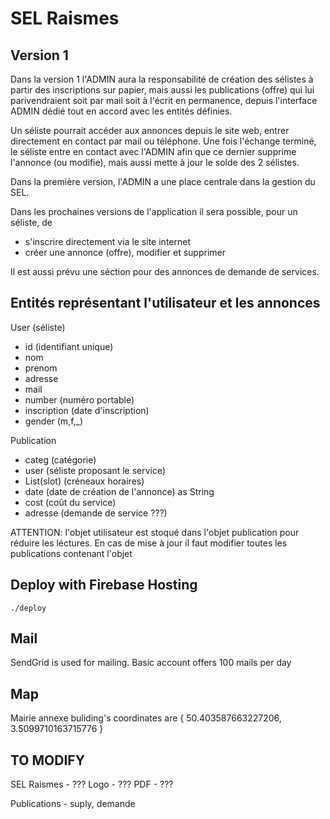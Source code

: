 # SEL Raismes

## Version 1

Dans la version 1 l'ADMIN aura la responsabilité de création des sélistes à partir des inscriptions sur papier, mais aussi les publications (offre) qui lui parivendraient soit par mail soit à l'écrit en permanence, depuis l'interface ADMIN dédié tout en accord avec les entités définies.

Un séliste pourrait accéder aux annonces depuis le site web, entrer directement en contact par mail ou téléphone. Une fois l'échange terminé, le séliste entre en contact avec l'ADMIN afin que ce dernier supprime l'annonce (ou modifie), mais aussi mette à jour le solde des 2 sélistes.

Dans la première version, l'ADMIN a une place centrale dans la gestion du SEL.

Dans les prochaines versions de l'application il sera possible, pour un séliste, de 

* s'inscrire directement via le site internet
* créer une annonce (offre), modifier et supprimer

Il est aussi prévu une séction pour des annonces de demande de services.

## Entités représentant l'utilisateur et les annonces

User (séliste)
* id (identifiant unique)
* nom
* prenom
* adresse
* mail
* number (numéro portable)
* inscription (date d'inscription)
* gender (m,f,_)

Publication
* categ (catégorie)
* user (séliste proposant le service)
* List(slot) (créneaux horaires)
* date (date de création de l'annonce) as String
* cost (coût du service)
* adresse (demande de service ???)

ATTENTION: l'objet utilisateur est stoqué dans l'objet publication pour réduire les léctures. En cas de mise à jour il faut modifier toutes les publications contenant l'objet

## Deploy with Firebase Hosting
```
./deploy
```

## Mail

SendGrid is used for mailing. Basic account offers 100 mails per day

## Map

Mairie annexe buliding's coordinates are  { 50.403587663227206, 3.5099710163715776 }

## TO MODIFY

SEL Raismes - ???
Logo - ???
PDF - ???

Publications - suply, demande